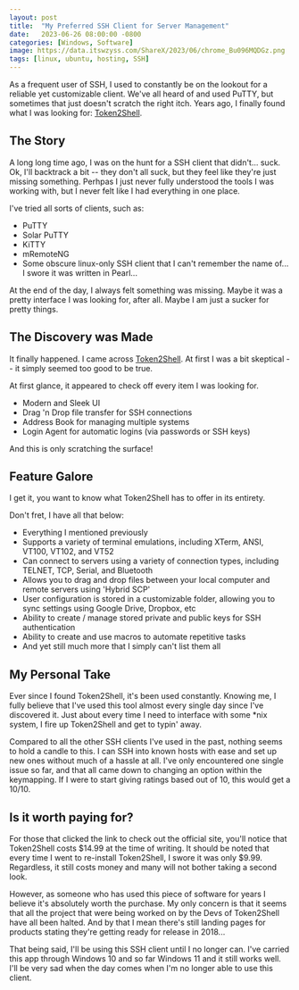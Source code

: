 ```yaml
---
layout: post
title:  "My Preferred SSH Client for Server Management"
date:   2023-06-26 08:00:00 -0800
categories: [Windows, Software]
image: https://data.itswzyss.com/ShareX/2023/06/chrome_Bu096MQDGz.png
tags: [linux, ubuntu, hosting, SSH]
---
```


As a frequent user of SSH, I used to constantly be on the lookout for a reliable yet customizable client. We've all heard of and used PuTTY, but sometimes that just doesn't scratch the right itch. Years ago, I finally found what I was looking for: <a href="https://token2shell.com/" target="_blank">Token2Shell</a>.

## The Story

A long long time ago, I was on the hunt for a SSH client that didn't... suck. Ok, I'll backtrack a bit -- they don't all suck, but they feel like they're just missing something. Perhpas I just never fully understood the tools I was working with, but I never felt like I had everything in one place.

I've tried all sorts of clients, such as:

- PuTTY
- Solar PuTTY
- KiTTY
- mRemoteNG
- Some obscure linux-only SSH client that I can't remember the name of... I swore it was written in Pearl...

At the end of the day, I always felt something was missing. Maybe it was a pretty interface I was looking for, after all. Maybe I am just a sucker for pretty things.

## The Discovery was Made

It finally happened. I came across <a href="https://token2shell.com/" target="_blank">Token2Shell</a>. At first I was a bit skeptical -- it simply seemed too good to be true.

At first glance, it appeared to check off every item I was looking for.

- Modern and Sleek UI
- Drag 'n Drop file transfer for SSH connections
- Address Book for managing multiple systems
- Login Agent for automatic logins (via passwords or SSH keys)

And this is only scratching the surface!

## Feature Galore

I get it, you want to know what Token2Shell has to offer in its entirety.

Don't fret, I have all that below:

- Everything I mentioned previously
- Supports a variety of terminal emulations, including XTerm, ANSI, VT100, VT102, and VT52
- Can connect to servers using a variety of connection types, including TELNET, TCP, Serial, and Bluetooth
- Allows you to drag and drop files between your local computer and remote servers using 'Hybrid SCP'
- User configuration is stored in a customizable folder, allowing you to sync settings using Google Drive, Dropbox, etc
- Ability to create / manage stored private and public keys for SSH authentication
- Ability to create and use macros to automate repetitive tasks
- And yet still much more that I simply can't list them all

## My Personal Take

Ever since I found Token2Shell, it's been used constantly. Knowing me, I fully believe that I've used this tool almost every single day since I've discovered it. Just about every time I need to interface with some *nix system, I fire up Token2Shell and get to typin' away.

Compared to all the other SSH clients I've used in the past, nothing seems to hold a candle to this. I can SSH into known hosts with ease and set up new ones without much of a hassle at all. I've only encountered one single issue so far, and that all came down to changing an option within the keymapping. If I were to start giving ratings based out of 10, this would get a 10/10.

## Is it worth paying for?

For those that clicked the link to check out the official site, you'll notice that Token2Shell costs $14.99 at the time of writing. It should be noted that every time I went to re-install Token2Shell, I swore it was only $9.99. Regardless, it still costs money and many will not bother taking a second look.

However, as someone who has used this piece of software for years I believe it's absolutely worth the purchase. My only concern is that it seems that all the project that were being worked on by the Devs of Token2Shell have all been halted. And by that I mean there's still landing pages for products stating they're getting ready for release in 2018...

That being said, I'll be using this SSH client until I no longer can. I've carried this app through Windows 10 and so far Windows 11 and it still works well. I'll be very sad when the day comes when I'm no longer able to use this client.